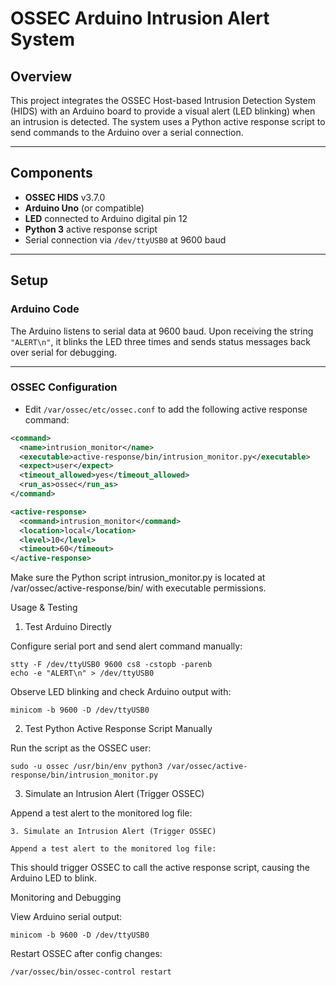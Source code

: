 # OSSEC Arduino Intrusion Alert System

## Overview

This project integrates the OSSEC Host-based Intrusion Detection System (HIDS) with an Arduino board to provide a visual alert (LED blinking) when an intrusion is detected. The system uses a Python active response script to send commands to the Arduino over a serial connection.

---

## Components

- **OSSEC HIDS** v3.7.0
- **Arduino Uno** (or compatible)
- **LED** connected to Arduino digital pin 12
- **Python 3** active response script
- Serial connection via `/dev/ttyUSB0` at 9600 baud

---

## Setup

### Arduino Code

The Arduino listens to serial data at 9600 baud. Upon receiving the string `"ALERT\n"`, it blinks the LED three times and sends status messages back over serial for debugging.

---

### OSSEC Configuration

- Edit `/var/ossec/etc/ossec.conf` to add the following active response command:

```xml
<command>
  <name>intrusion_monitor</name>
  <executable>active-response/bin/intrusion_monitor.py</executable>
  <expect>user</expect>
  <timeout_allowed>yes</timeout_allowed>
  <run_as>ossec</run_as>
</command>

<active-response>
  <command>intrusion_monitor</command>
  <location>local</location>
  <level>10</level>
  <timeout>60</timeout>
</active-response>
```
Make sure the Python script intrusion_monitor.py is located at /var/ossec/active-response/bin/ with executable permissions.

Usage & Testing
1. Test Arduino Directly

Configure serial port and send alert command manually:
```
stty -F /dev/ttyUSB0 9600 cs8 -cstopb -parenb
echo -e "ALERT\n" > /dev/ttyUSB0
```
Observe LED blinking and check Arduino output with:

```
minicom -b 9600 -D /dev/ttyUSB0
```
2. Test Python Active Response Script Manually

Run the script as the OSSEC user:
```
sudo -u ossec /usr/bin/env python3 /var/ossec/active-response/bin/intrusion_monitor.py
```
3. Simulate an Intrusion Alert (Trigger OSSEC)

Append a test alert to the monitored log file:
```
3. Simulate an Intrusion Alert (Trigger OSSEC)

Append a test alert to the monitored log file:
```
This should trigger OSSEC to call the active response script, causing the Arduino LED to blink.

Monitoring and Debugging

View Arduino serial output:
```
minicom -b 9600 -D /dev/ttyUSB0
```
Restart OSSEC after config changes:
```
/var/ossec/bin/ossec-control restart
```
